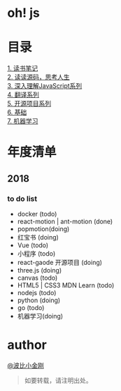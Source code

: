 # oh! js

# 目录

<a href="./读书笔记/README.md">1. 读书笔记</a><br/>
<a href="./读读源码，思考人生/README.md">2. 读读源码，思考人生</a><br/>
<a href="./深入理解JavaScript系列/README.md">3. 深入理解JavaScript系列</a><br/>
<a href="./翻译集/README.md">4. 翻译系列</a><br/>
<a href="./开源项目/README.md">5. 开源项目系列</a><br/>
<a href="./基础/README.md">6. 基础</a><br/>
<a href="./machine-learning/README.md">7. 机器学习</a><br/>

# 年度清单

## 2018

### to do list

- docker (todo)
- react-motion | ant-motion (done)
- popmotion(doing)
- 红宝书 (doing)
- Vue (todo)
- 小程序 (todo)
- react-gaode 开源项目 (doing)
- three.js (doing)
- canvas (todo)
- HTML5 | CSS3 MDN Learn (todo)
- nodejs (todo)
- python (doing)
- go (todo)
- 机器学习(doing)

# author

<a href="https://github.com/cbbfcd">@波比小金刚</a>
> 如要转载，请注明出处。